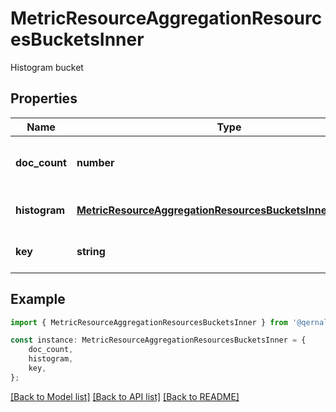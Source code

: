 # MetricResourceAggregationResourcesBucketsInner

Histogram bucket

## Properties

Name | Type | Description | Notes
------------ | ------------- | ------------- | -------------
**doc_count** | **number** | Number of documents in the bucket | [optional] [default to undefined]
**histogram** | [**MetricResourceAggregationResourcesBucketsInnerHistogram**](MetricResourceAggregationResourcesBucketsInnerHistogram.md) |  | [optional] [default to undefined]
**key** | **string** | Metric key | [optional] [default to undefined]

## Example

```typescript
import { MetricResourceAggregationResourcesBucketsInner } from '@qernal/chaos-client';

const instance: MetricResourceAggregationResourcesBucketsInner = {
    doc_count,
    histogram,
    key,
};
```

[[Back to Model list]](../README.md#documentation-for-models) [[Back to API list]](../README.md#documentation-for-api-endpoints) [[Back to README]](../README.md)
